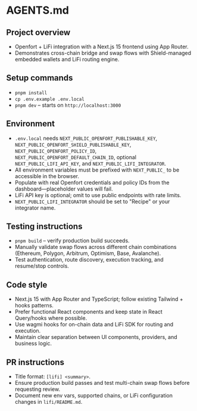 # AGENTS.md

## Project overview
- Openfort + LiFi integration with a Next.js 15 frontend using App Router.
- Demonstrates cross-chain bridge and swap flows with Shield-managed embedded wallets and LiFi routing engine.

## Setup commands
- `pnpm install`
- `cp .env.example .env.local`
- `pnpm dev` – starts on `http://localhost:3000`

## Environment
- `.env.local` needs `NEXT_PUBLIC_OPENFORT_PUBLISHABLE_KEY`, `NEXT_PUBLIC_OPENFORT_SHIELD_PUBLISHABLE_KEY`, `NEXT_PUBLIC_OPENFORT_POLICY_ID`, `NEXT_PUBLIC_OPENFORT_DEFAULT_CHAIN_ID`, optional `NEXT_PUBLIC_LIFI_API_KEY`, and `NEXT_PUBLIC_LIFI_INTEGRATOR`.
- All environment variables must be prefixed with `NEXT_PUBLIC_` to be accessible in the browser.
- Populate with real Openfort credentials and policy IDs from the dashboard—placeholder values will fail.
- LiFi API key is optional; omit to use public endpoints with rate limits.
- `NEXT_PUBLIC_LIFI_INTEGRATOR` should be set to "Recipe" or your integrator name.

## Testing instructions
- `pnpm build` – verify production build succeeds.
- Manually validate swap flows across different chain combinations (Ethereum, Polygon, Arbitrum, Optimism, Base, Avalanche).
- Test authentication, route discovery, execution tracking, and resume/stop controls.

## Code style
- Next.js 15 with App Router and TypeScript; follow existing Tailwind + hooks patterns.
- Prefer functional React components and keep state in React Query/hooks where possible.
- Use wagmi hooks for on-chain data and LiFi SDK for routing and execution.
- Maintain clear separation between UI components, providers, and business logic.

## PR instructions
- Title format: `[lifi] <summary>`.
- Ensure production build passes and test multi-chain swap flows before requesting review.
- Document new env vars, supported chains, or LiFi configuration changes in `lifi/README.md`.
